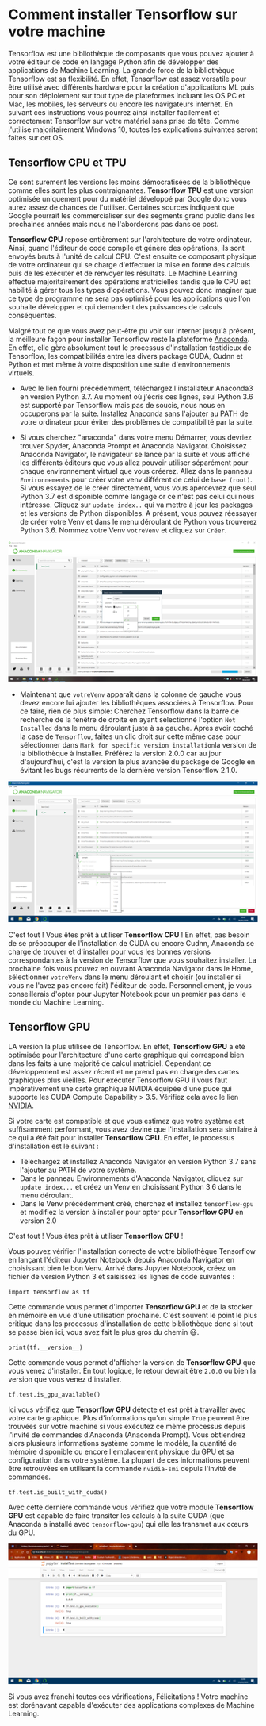 # Comment installer Tensorflow sur votre machine 

Tensorflow est une bibliothèque de composants que vous pouvez ajouter à votre éditeur de code en langage Python afin de développer des applications de Machine Learning. La grande force de la bibliothèque Tensorflow est sa flexibilité. En effet, Tensorflow est assez versatile pour être utilisé avec différents hardware pour la création d'applications ML puis pour son déploiement sur tout type de 
plateformes incluant les OS PC et Mac, les mobiles, les serveurs ou encore les navigateurs internet. En suivant ces instructions vous pourrez ainsi installer facilement et correctement Tensorflow sur votre matériel sans prise de tête. Comme j'utilise majoritairement Windows 10, toutes les explications suivantes seront faites sur cet OS.

## Tensorflow CPU et TPU 

Ce sont surement les versions les moins démocratisées de la bibliothèque comme elles sont les plus contraignantes. **Tensorflow TPU** est une version optimisée uniquement pour du matériel développé par Google donc vous aurez assez de chances de l'utiliser. Certaines sources indiquent que Google pourrait les commercialiser sur des segments grand public dans les prochaines années mais nous ne l'aborderons pas dans ce post. 


**Tensorflow CPU** repose entièrement sur l'architecture de votre ordinateur. Ainsi, quand l'éditeur de code compile et génère des opérations, ils sont envoyés bruts à l'unité de calcul CPU. C'est ensuite ce composant physique de votre ordinateur qui se charge d'effectuer la mise en forme des calculs puis de les exécuter et de renvoyer les résultats. Le Machine Learning effectue majoritairement des opérations matricielles tandis que le CPU est habilité à gérer tous les types d'opérations. Vous pouvez donc imaginer que ce type de programme ne sera pas optimisé pour les applications que l'on souhaite développer et qui demandent des puissances de calculs conséquentes.


Malgré tout ce que vous avez peut-être pu voir sur Internet jusqu'à présent, la meilleure façon pour installer Tensorflow reste la plateforme [Anaconda](https://www.anaconda.com/distribution/). En effet, elle gère absolument tout le processus d'installation fastidieux de Tensorflow, les compatibilités entre les divers package CUDA, Cudnn et Python et met même à votre disposition une suite d'environnements virtuels.  

* Avec le lien fourni précédemment, téléchargez l'installateur Anaconda3 en version Python 3.7. Au moment où j'écris ces lignes, seul Python 3.6 est supporté par Tensorflow mais pas de soucis, nous nous en occuperons par la suite. Installez Anaconda sans l'ajouter au PATH de votre ordinateur pour éviter des problèmes de compatibilité par la suite. 

* Si vous cherchez "anaconda" dans votre menu Démarrer, vous devriez trouver Spyder, Anaconda Prompt et Anaconda Navigator. Choisissez Anaconda Navigator, le navigateur se lance par la suite et vous affiche les différents éditeurs que vous allez pouvoir utiliser séparément pour chaque environnement virtuel que vous créerez. Allez dans le panneau ``Environnements`` pour créer votre venv différent de celui de ``base (root)``. Si vous essayez de le créer directement, vous vous apercevrez que seul Python 3.7 est disponible comme langage or ce n'est pas celui qui nous intéresse. Cliquez sur ``update index..`` qui va mettre à jour les packages et les versions de Python disponibles. A présent, vous pouvez réessayer de créer votre Venv et dans le menu déroulant de Python vous trouverez Python 3.6. Nommez votre Venv ``votreVenv`` et cliquez sur ``Créer``. 

<p align="center">
  <img src="doc/anaconda/anaconda_create.png">
</p>
  

* Maintenant que ``votreVenv`` apparaît dans la colonne de gauche vous devez encore lui ajouter les bibliothèques associées à Tensorflow. Pour ce faire, rien de plus simple: Cherchez Tensorflow dans la barre de recherche de la fenêtre de droite en ayant sélectionné l'option ``Not Installed`` dans le menu déroulant juste à sa gauche. Après avoir coché la case de ``Tensorflow``, faites un clic droit sur cette même case pour sélectionner dans ``Mark for specific version installation``la version de la bibliothèque à installer. Préférez la version 2.0.0 car au jour d'aujourd'hui, c'est la version la plus avancée du package de Google en évitant les bugs récurrents de la dernière version Tensorflow 2.1.0. 

<p align="center">
  <img src="doc/anaconda/anaconda_install.png">
</p>


C'est tout ! Vous êtes prêt à utiliser **Tensorflow CPU** ! En effet, pas besoin de se préoccuper de l'installation de CUDA ou encore Cudnn, Anaconda se charge de trouver et d'installer pour vous les bonnes versions correspondantes à la version de Tensorflow que vous souhaitez installer. La prochaine fois vous pouvez en ouvrant Anaconda Navigator dans le Home, sélectionner ``votreVenv`` dans le menu déroulant et choisir (ou installer si vous ne l'avez pas encore fait) l'éditeur de code. Personnellement, je vous conseillerais d'opter pour Jupyter Notebook pour un premier pas dans le monde du Machine Learning. 

## Tensorflow GPU 

LA version la plus utilisée de Tensorflow. En effet, **Tensorflow GPU** a été optimisée pour l'architecture d'une carte graphique qui correspond bien dans les faits à une majorité de calcul matriciel. Cependant ce développement est assez récent et ne prend pas en charge des cartes graphiques plus vieilles. Pour exécuter Tensorflow GPU il vous faut impérativement une carte graphique NVIDIA équipée d'une puce qui supporte les CUDA Compute Capability > 3.5. Vérifiez cela avec le lien [NVIDIA](https://developer.nvidia.com/cuda-gpus). 

Si votre carte est compatible et que vous estimez que votre système est suffisamment performant, vous avez deviné que l'installation sera similaire à ce qui a été fait pour installer **Tensorflow CPU**. En effet, le processus d'installation est le suivant : 
* Téléchargez et installez Anaconda Navigator en version Python 3.7 sans l'ajouter au PATH de votre système. 
* Dans le panneau Environnements d'Anaconda Navigator, cliquez sur ``update index...`` et créez un Venv en choisissant Python 3.6 dans le menu déroulant. 
* Dans le Venv précédemment créé, cherchez et installez ``tensorflow-gpu`` et modifiez la version à installer pour opter pour **Tensorflow GPU** en version 2.0

C'est tout ! Vous êtes prêt à utiliser **Tensorflow GPU** !

Vous pouvez vérifier l'installation correcte de votre bibliothèque Tensorflow en lançant l'éditeur Jupyter Notebook depuis Anaconda Navigator en choisissant bien le bon Venv. Arrivé dans Jupyter Notebook, créez un fichier de version Python 3 et saisissez les lignes de code suivantes : 
```
import tensorflow as tf 
```
Cette commande vous permet d'importer **Tensorflow GPU** et de la stocker en mémoire en vue d'une utilisation prochaine. C'est souvent le point le plus critique dans les processus d'installation de cette bibliothèque donc si tout se passe bien ici, vous avez fait le plus gros du chemin :smiley:. 

```
print(tf.__version__)
```
Cette commande vous permet d'afficher la version de **Tensorflow GPU** que vous venez d'installer. En tout logique, le retour devrait être ``2.0.0`` ou bien la version que vous venez d'installer. 

```
tf.test.is_gpu_available()
```
Ici vous vérifiez que **Tensorflow GPU** détecte et est prêt à travailler avec votre carte graphique. Plus d'informations qu'un simple ``True`` peuvent être trouvées sur votre machine si vous exécutez ce même processus depuis l'invité de commandes d'Anaconda (Anaconda Prompt). Vous obtiendrez alors plusieurs informations système comme le modèle, la quantité de mémoire disponible ou encore l'emplacement physique du GPU et sa configuration dans votre système. La plupart de ces informations peuvent être retrouvées en utilisant la commande ``nvidia-smi`` depuis l'invité de commandes. 

```
tf.test.is_built_with_cuda()
```
Avec cette dernière commande vous vérifiez que votre module **Tensorflow GPU** est capable de faire transiter les calculs à la suite CUDA (que Anaconda a installé avec ``tensorflow-gpu``) qui elle les transmet aux cœurs du GPU. 

<p align="center">
  <img src="doc/anaconda/tensorflow_install.png">
</p>

Si vous avez franchi toutes ces vérifications, Félicitations ! Votre machine est dorénavant capable d'exécuter des applications complexes de Machine Learning.


